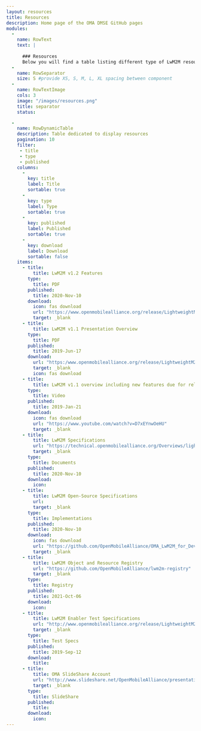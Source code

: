 ```yaml
---
layout: resources
title: Resources
description: Home page of the OMA DMSE GitHub pages
modules:
  -
    name: RowText
    text: | 
      
      ### Resources
      Below you will find a table listing different type of LwM2M resources.
  -
    name: RowSeparator
    size: S #provide XS, S, M, L, XL spacing between component
  -
    name: RowTextImage
    cols: 3
    image: "/images/resources.png"
    title: separator
    status:

  -
    name: RowDynamicTable
    description: Table dedicated to display resources
    pagination: 10
    filter:
     - title
     - type
     - published
    columns:
      -
        key: title
        label: Title
        sortable: true
      - 
        key: type
        label: Type
        sortable: true
      - 
        key: published
        label: Published
        sortable: true
      - 
        key: download
        label: Download
        sortable: false
    items:
      - title:
          title: LwM2M v1.2 Features
        type:
          title: PDF
        published:
          title: 2020-Nov-10
        download:
          icon: fas download
          url: "https://www.openmobilealliance.org/release/LightweightM2M/"
          target: _blank
      - title:
          title: LwM2M v1.1 Presentation Overview
        type:
          title: PDF
        published:
          title: 2019-Jun-17
        download:
          url: "https:/www.openmobilealliance.org/release/LightweightM2M/Lightweight_Machine_to_Machine-v1_1-OMASpecworks.pdf"
          target: _blank
          icon: fas download
      - title:
          title: LwM2M v1.1 overview including new features due for release in Q2 2019
        type:
          title: Video
        published:
          title: 2019-Jan-21
        download:
          icon: fas download
          url: "https://www.youtube.com/watch?v=D7xEYnwOeHU"
          target: _blank
      - title:
          title: LwM2M Specifications
          url: "https://technical.openmobilealliance.org/Overviews/lightweightm2m_overview.html"
          target: _blank
        type:
          title: Documents
        published:
          title: 2020-Nov-10
        download:
          icon: 
      - title:
          title: LwM2M Open-Source Specifications
          url: 
          target: _blank
        type:
          title: Implementations
        published:
          title: 2020-Nov-10
        download:
          icon: fas download
          url: "https://github.com/OpenMobileAlliance/OMA_LwM2M_for_Developers/wiki/LwM2M-Open-Source-Code"
          target: _blank
      - title:
          title: LwM2M Object and Resource Registry
          url: "https://github.com/OpenMobileAlliance/lwm2m-registry"
          target: _blank
        type:
          title: Registry
        published:
          title: 2021-Oct-06
        download:
          icon: 
      - title:
          title: LwM2M Enabler Test Specifications
          url: "http://www.openmobilealliance.org/release/LightweightM2M/ETS/"
          target: _blank
        type:
          title: Test Specs
        published:
          title: 2019-Sep-12
        download:
          title: 
      - title:
          title: OMA SlideShare Account
          url: "http://www.slideshare.net/OpenMobileAlliance/presentations"
          target: _blank
        type:
          title: SlideShare
        published:
          title: 
        download:
          icon: 
--- 
```

